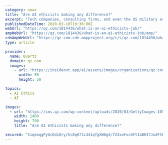 ```yaml
---
category: news
title: "Are AI ethicists making any difference?"
excerpt: "Tech companies, consulting firms, and even the US military are rushing to add ethics boards and hire “AI ethicists.” They’re asking them to think about everything from bias and fairness to the circumstances under which it is acceptable to use autonomous weapons. It’s a welcome acknowledgment of the harm AI can do. But many people are ..."
publishedDateTime: 2020-03-10T19:36:00Z
webUrl: "https://qz.com/1814436/what-is-an-ai-ethicists-job/"
ampWebUrl: "https://qz.com/1814436/what-is-an-ai-ethicists-job/amp/"
cdnAmpWebUrl: "https://qz-com.cdn.ampproject.org/c/s/qz.com/1814436/what-is-an-ai-ethicists-job/amp/"
type: article

provider:
  name: Quartz
  domain: qz.com
  images:
    - url: "https://insideout.app/ai/assets/images/organizations/qz.com-50x50.jpg"
      width: 50
      height: 50

topics:
  - AI Ethics
  - AI

images:
  - url: "https://cms.qz.com/wp-content/uploads/2020/03/GettyImages-1056547320-e1583669963557.jpg?quality=75&strip=all&w=1400"
    width: 1400
    height: 790
    title: "Are AI ethicists making any difference?"

secured: "IiqewqgPyUcQdzQry/hc8qK7lL441qfgXW0g4/fZ4xoFxcGFtIaBHI7JudF5Qtr3U56TtvJCcx5fQD6w1V+eF5Y6MRb/eEN9OhywiAZqKQJV2CbpjMsR+dKfWhdTeSQax+qf/MtIwhn27iGj+EXe75b9xdDbVka40n/iuuHDCN+Dw7g3IaOxTp6GcbzHohYsk3ApFAzNEh4a/6AND6A5n/ZHBqO69YFMd8hJkjWzQo0t225rCebM4OQKgS0xCZJ1BWq35Ssd7mxiS2AcnXRIRw9GnOnUCl9HZLwwo+tb4TkSjlwZkAekJaZWPr5zMm1vi1d3TFJ3L7FRMGOhIoDLeAw7s6T94UkyMEdXPE53L6t9aBz4nd+HO2Xn/iEcZqoJEYq/Rr5pGW4k4x48R7hb2sGuiEOXoHCDj/GNJZ/cXtBH4iMCCjnq/NQqlaK414kb+6GX+xK+Ic6/jakC2ZSeO0c65HblDpoDEJiV4m05+VE=;gJwYFKT9RLzuNrsdNtF9oA=="
---
```


